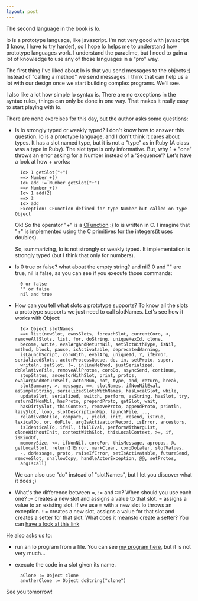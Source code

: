 ```yaml
---
layout: post
---
```

The second language in the book is Io.

Io is a prototype language, like javascript. I'm not very good with javascript (I know, I have to try harder), so I hope Io helps me to understand how prototype languages work. I understand the paradime, but I need to gain a lot of knowledge to use any of those languages in a "pro" way.

The first thing I've liked about Io is that you send messages to the objects :) Instead of "calling a method" we send messages. I think that can help us a lot with our design once we start building complex programs. We'll see.

I also like a lot how simple Io syntax is. There are no exceptions in the syntax rules, things can only be done in one way. That makes it really easy to start playing with Io.

There are none exercises for this day, but the author asks some questions:

- Is Io strongly typed or weakly typed?
  I don't know how to answer this question. Io is a prototype language, and I don't think it cares about types. It has a slot named type, but it is not a "type" as in Ruby (A class was a type in Ruby). The slot type is only informative. But, why 1 + "one" throws an error asking for a Number instead of a 'Sequence'? Let's have a look at how + works:

        Io> 1 getSlot("+")
        ==> Number_+()
        Io> add := Number getSlot("+")
        ==> Number_+()
        Io> 1 add(2)
        ==> 3
        Io> add
        Exception: CFunction defined for type Number but called on type Object

  Ok! So the operator "+" is a [CFunction](https://gist.github.com/stevedekorte/io/blob/master/docs/reference/Core/Core/CFunction/index.html) :) Io is written in C. I imagine that "+" is implemented using the C primitives for the integers(it uses doubles).

  So, summarizing, Io is not strongly or weakly typed. It implementation is strongly typed (but I think that only for numbers).

- Is 0 true or false? what about the empty string? and nil?
  0 and "" are true, nil is false, as you can see if you execute those commands:

        0 or false
        "" or false
        nil and true

- How can you tell what slots a prototype supports?
  To know all the slots a prototype supports we just need to call slotNames. Let's see how it works with Object:

        Io> Object slotNames
        ==> list(newSlot, ownsSlots, foreachSlot, currentCoro, <, removeAllSlots, list, for, doString, uniqueHexId, clone,
        become, write, evalArgAndReturnNil, setSlotWithType, isNil, method, block, pause, isActivatable, deprecatedWarning,
        isLaunchScript, coroWith, evalArg, uniqueId, ?, ifError, serializedSlots, actorProcessQueue, do, in, setProto, super,
        writeln, setSlot, !=, inlineMethod, justSerialized, doRelativeFile, removeAllProtos, coroDo, asyncSend, continue,
        stopStatus, ancestorWithSlot, print, protos, evalArgAndReturnSelf, actorRun, not, type, and, return, break,
        slotSummary, >, message, ==, slotNames, ifNonNilEval, asSimpleString, serializedSlotsWithNames, hasLocalSlot, while,
        updateSlot, serialized, switch, perform, asString, hasSlot, try, returnIfNonNil, hasProto, prependProto, getSlot, wait,
        hasDirtySlot, thisContext, removeProto, appendProto, println, lazySlot, loop, slotDescriptionMap, launchFile, ..,
        relativeDoFile, compare, , yield, init, resend, isTrue, lexicalDo, or, doFile, argIsActivationRecord, isError, ancestors,
        isIdenticalTo, ifNil, ifNilEval, performWithArgList, cloneWithoutInit, contextWithSlot, thisLocalContext, >=, if, isKindOf,
        memorySize, <=, ifNonNil, coroFor, thisMessage, apropos, @, getLocalSlot, returnIfError, markClean, coroDoLater, slotValues,
        -, doMessage, proto, raiseIfError, setIsActivatable, futureSend, removeSlot, shallowCopy, handleActorException, @@, setProtos,
        argIsCall)

  We can also use "do" instead of "slotNames", but I let you discover what it does ;)

- What's the difference between =, := and ::=? When should you use each one?
  := creates a new slot and assigns a value to that slot. = assigns a value to an existing slot. If we use = with a new slot Io throws an exception.
  ::= creates a new slot, assigns a value for that slot and creates a setter for that slot. What does it meansto create a setter? You can [have a look at this link](http://stackoverflow.com/questions/5972327/whats-the-difference-between-newslot-and-setslot-in-the-io-language)

He also asks us to:

- run an Io program from a file.
  You can see [my program here](https://github.com/plagelao/7languages7weeks/blob/exercises/io/day-1/program.io), but it is not very much...

- execute the code in a slot given its name.

        aClone := Object clone
        anotherClone := Object doString("clone")


See you tomorrow!


